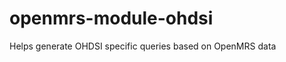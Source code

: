 openmrs-module-ohdsi
================================

Helps generate OHDSI specific queries based on OpenMRS data